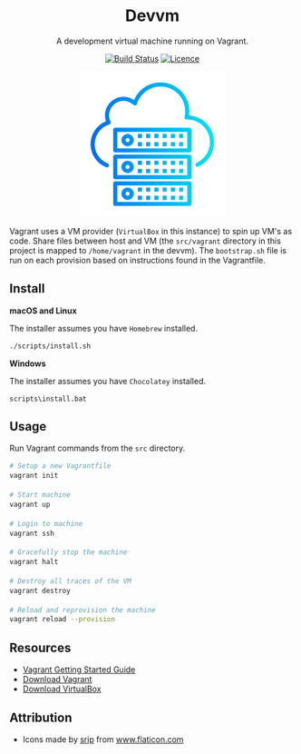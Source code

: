 <div align="center">

# Devvm

A development virtual machine running on Vagrant.

[![Build Status](https://github.com/Justintime50/devvm/workflows/build/badge.svg)](https://github.com/Justintime50/devvm/actions)
[![Licence](https://img.shields.io/github/license/justintime50/devvm)](LICENSE)

<img src="assets/showcase.png" alt="Showcase">

</div>

Vagrant uses a VM provider (`VirtualBox` in this instance) to spin up VM's as code. Share files between host and VM (the `src/vagrant` directory in this project is mapped to `/home/vagrant` in the devvm). The `bootstrap.sh` file is run on each provision based on instructions found in the Vagrantfile.

## Install

**macOS and Linux**

The installer assumes you have `Homebrew` installed.

```bash
./scripts/install.sh
```

**Windows**

The installer assumes you have `Chocolatey` installed.

```batch
scripts\install.bat
```

## Usage

Run Vagrant commands from the `src` directory.

```bash
# Setup a new Vagrantfile
vagrant init

# Start machine
vagrant up

# Login to machine
vagrant ssh

# Gracefully stop the machine
vagrant halt

# Destroy all traces of the VM
vagrant destroy

# Reload and reprovision the machine
vagrant reload --provision
```

## Resources

* [Vagrant Getting Started Guide](https://www.vagrantup.com/intro/getting-started)
* [Download Vagrant](https://www.vagrantup.com/downloads)
* [Download VirtualBox](https://www.virtualbox.org)

## Attribution

* Icons made by <a href="" title="srip">srip</a> from <a href="https://www.flaticon.com/" title="Flaticon">www.flaticon.com</a>
